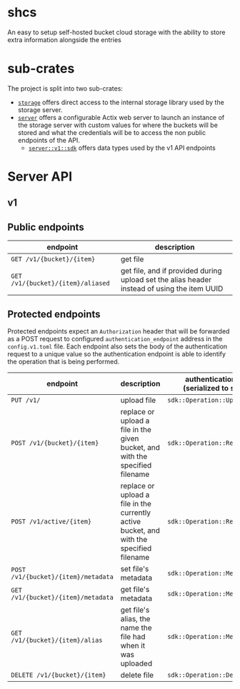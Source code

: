 # shcs

An easy to setup self-hosted bucket cloud storage with the ability to store
extra information alongside the entries

# sub-crates

The project is split into two sub-crates:

- [`storage`](/crates/storage/) offers direct access to the internal storage library used by the
  storage server.
- [`server`](/crates/server/) offers a configurable Actix web server to launch an instance of the
  storage server with custom values for where the buckets will be stored and what
  the credentials will be to access the non public endpoints of the API.
  - [`server::v1::sdk`](/crates/server/src/v1/sdk/) offers data types used by the v1 API endpoints

# Server API
## v1

## Public endpoints
| endpoint                          | description                                                                                 |
|---------------------------------- |---------------------------------------------------------------------------------------------|
| `GET /v1/{bucket}/{item}`         | get file                                                                                    |
| `GET /v1/{bucket}/{item}/aliased` | get file, and if provided during upload set the alias header instead of using the item UUID |

## Protected endpoints

Protected endpoints expect an `Authorization` header that will be forwarded as a
POST request to configured `authentication_endpoint` address in the `config.v1.toml`
file. Each endpoint also sets the body of the authentication request to a unique
value so the authentication endpoint is able to identify the operation that is
being performed.

| endpoint                            | description                                                                              | authentication body (serialized to strings)            |
|-------------------------------------|------------------------------------------------------------------------------------------|---------------------------------|
| `PUT /v1/`                          | upload file                                                                              | `sdk::Operation::Upload`        |
| `POST /v1/{bucket}/{item}`          | replace or upload a file in the given bucket, and with the specified filename            | `sdk::Operation::Replace`       |
| `POST /v1/active/{item}`            | replace or upload a file in the currently active bucket, and with the specified filename | `sdk::Operation::ReplaceActive` |
| `POST /v1/{bucket}/{item}/metadata` | set file's metadata                                                                      | `sdk::Operation::MetadataSet`   |
| `GET /v1/{bucket}/{item}/metadata`  | get file's metadata                                                                      | `sdk::Operation::MetadataGet`   |
| `GET /v1/{bucket}/{item}/alias`  | get file's alias, the name the file had when it was uploaded                                                                      | `sdk::Operation::MetadataGet`   |
| `DELETE /v1/{bucket}/{item}`        | delete file                                                                              | `sdk::Operation::Delete`        |
